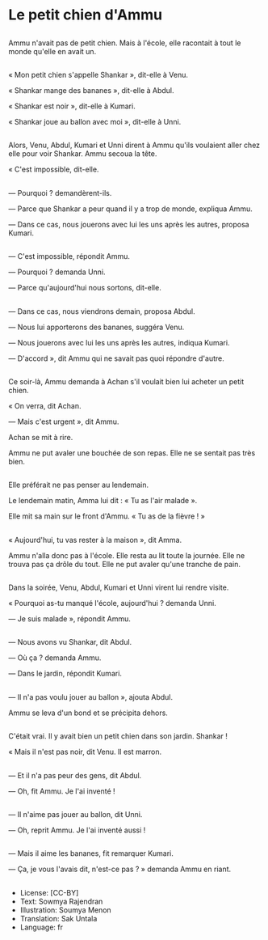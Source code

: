 # Le petit chien d'Ammu

##
Ammu n'avait pas de petit chien. Mais à l'école, elle racontait à tout le monde qu'elle en avait un.

##
« Mon petit chien s'appelle Shankar », dit-elle à Venu.

« Shankar mange des bananes », dit-elle à Abdul.

« Shankar est noir », dit-elle à Kumari.

« Shankar joue au ballon avec moi », dit-elle à Unni.  

##
Alors, Venu, Abdul, Kumari et Unni dirent à Ammu qu'ils voulaient aller chez elle pour voir Shankar. Ammu secoua la tête.

« C'est impossible, dit-elle.  

##
— Pourquoi ? demandèrent-ils.

— Parce que Shankar a peur quand il y a trop de monde, expliqua Ammu.

— Dans ce cas, nous jouerons avec lui les uns après les autres, proposa Kumari.    

##
— C'est impossible, répondit Ammu.

— Pourquoi ? demanda Unni.

— Parce qu'aujourd'hui nous sortons, dit-elle.    

##
— Dans ce cas, nous viendrons demain, proposa Abdul.

— Nous lui apporterons des bananes, suggéra Venu.

— Nous jouerons avec lui les uns après les autres, indiqua Kumari.

— D'accord », dit Ammu qui ne savait pas quoi répondre d'autre.    

##
Ce soir-là, Ammu demanda à Achan s'il voulait bien lui acheter un petit chien.

« On verra, dit Achan.

— Mais c'est urgent », dit Ammu.

Achan se mit à rire.

Ammu ne put avaler une bouchée de son repas. Elle ne se sentait pas très bien.  

##
Elle préférait ne pas penser au lendemain.

Le lendemain matin, Amma lui dit : « Tu as l'air malade ». 

Elle mit sa main sur le front d'Ammu. « Tu as de la fièvre ! »

##
« Aujourd'hui, tu vas rester à la maison », dit Amma.

Ammu n'alla donc pas à l'école. Elle resta au lit toute la journée. Elle ne trouva pas ça drôle du tout. Elle ne put avaler qu'une tranche de pain.  

##
Dans la soirée, Venu, Abdul, Kumari et Unni virent lui rendre visite.

« Pourquoi as-tu manqué l'école, aujourd'hui ? demanda Unni.

— Je suis malade », répondit Ammu. 

##
— Nous avons vu Shankar, dit Abdul.

— Où ça ? demanda Ammu.

— Dans le jardin, répondit Kumari.      

##
— Il n'a pas voulu jouer au ballon », ajouta Abdul.

Ammu se leva d'un bond et se précipita dehors.

##
C'était vrai. Il y avait bien un petit chien dans son jardin. Shankar !

« Mais il n'est pas noir, dit Venu. Il est marron. 

##
— Et il n'a pas peur des gens, dit Abdul.

— Oh, fit Ammu. Je l'ai inventé ! 

##
— Il n'aime pas jouer au ballon, dit Unni.

— Oh, reprit Ammu. Je l'ai inventé aussi !

##
— Mais il aime les bananes, fit remarquer Kumari.

— Ça, je vous l'avais dit, n'est-ce pas ? » demanda Ammu en riant.    

##
* License: [CC-BY]
* Text: Sowmya Rajendran
* Illustration: Soumya Menon
* Translation: Sak Untala
* Language: fr
